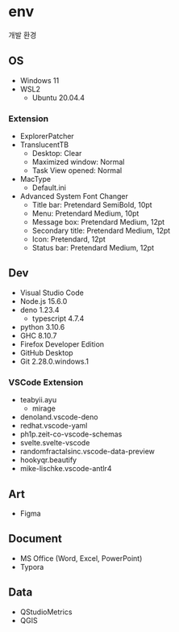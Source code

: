# env
개발 환경

## OS
- Windows 11
- WSL2
  - Ubuntu 20.04.4
  
### Extension
- ExplorerPatcher
- TranslucentTB
  - Desktop: Clear
  - Maximized window: Normal
  - Task View opened: Normal
- MacType
  - Default.ini
- Advanced System Font Changer
  - Title bar: Pretendard SemiBold, 10pt
  - Menu: Pretendard Medium, 10pt
  - Message box: Pretendard Medium, 12pt
  - Secondary title: Pretendard Medium, 12pt
  - Icon: Pretendard, 12pt
  - Status bar: Pretendard Medium, 12pt

## Dev
- Visual Studio Code
- Node.js 15.6.0
- deno 1.23.4
  - typescript 4.7.4
- python 3.10.6
- GHC 8.10.7
- Firefox Developer Edition
- GitHub Desktop
- Git 2.28.0.windows.1

### VSCode Extension
- teabyii.ayu
  - mirage
- denoland.vscode-deno
- redhat.vscode-yaml
- ph1p.zeit-co-vscode-schemas
- svelte.svelte-vscode
- randomfractalsinc.vscode-data-preview
- hookyqr.beautify
- mike-lischke.vscode-antlr4

## Art
- Figma

## Document
- MS Office (Word, Excel, PowerPoint)
- Typora

## Data
- QStudioMetrics 
- QGIS
